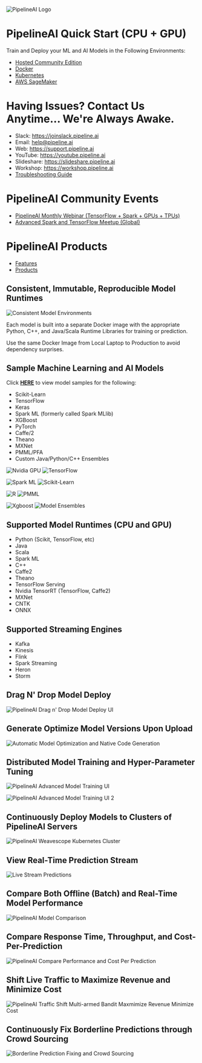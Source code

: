 ![PipelineAI Logo](https://pipeline.ai/assets/img/pipelineai.png)

# PipelineAI Quick Start (CPU + GPU)
Train and Deploy your ML and AI Models in the Following Environments:
* [Hosted Community Edition](https://quickstart.pipeline.ai/community)
* [Docker](https://quickstart.pipeline.ai/docker)
* [Kubernetes](https://quickstart.pipeline.ai/kubernetes)
* [AWS SageMaker](https://quickstart.pipeline.ai/sagemaker)

# Having Issues?  Contact Us Anytime... We're Always Awake.
* Slack:  https://joinslack.pipeline.ai
* Email:  [help@pipeline.ai](mailto:help@pipeline.ai)
* Web:  https://support.pipeline.ai
* YouTube:  https://youtube.pipeline.ai
* Slideshare:  https://slideshare.pipeline.ai
* Workshop:  https://workshop.pipeline.ai
* [Troubleshooting Guide](/docs/troubleshooting)

# PipelineAI Community Events
* [PipelineAI Monthly Webinar (TensorFlow + Spark + GPUs + TPUs)](https://webinar.pipeline.ai)
* [Advanced Spark and TensorFlow Meetup (Global)](https://meetup.pipeline.ai)

# PipelineAI Products
* [Features](https://pipeline.ai/features)
* [Products](https://pipeline.ai/products)

## Consistent, Immutable, Reproducible Model Runtimes
![Consistent Model Environments](https://pipeline.ai/assets/img/docker-gobbles-ml.png)

Each model is built into a separate Docker image with the appropriate Python, C++, and Java/Scala Runtime Libraries for training or prediction.

Use the same Docker Image from Local Laptop to Production to avoid dependency surprises.

## Sample Machine Learning and AI Models
Click [**HERE**](https://github.com/PipelineAI/models/tree/master) to view model samples for the following:
* Scikit-Learn
* TensorFlow
* Keras
* Spark ML (formerly called Spark MLlib)
* XGBoost
* PyTorch
* Caffe/2
* Theano
* MXNet
* PMML/PFA
* Custom Java/Python/C++ Ensembles

![Nvidia GPU](https://pipeline.ai/assets/img/nvidia-cuda-338x181.png) ![TensorFlow](https://pipeline.ai/assets/img/tensorflow-logo-202x168.png) 

![Spark ML](https://pipeline.ai/assets/img/spark-logo-254x163.png) ![Scikit-Learn](https://pipeline.ai/assets/img/scikit-logo-277x150.png) 

![R](https://pipeline.ai/assets/img/r-logo-280x212.png) ![PMML](https://pipeline.ai/img/pmml-logo-210x96.png)

![Xgboost](https://pipeline.ai/assets/img/xgboost-logo-280x120.png) ![Model Ensembles](https://pipeline.ai/assets/img/ensemble-logo-285x125.png)

## Supported Model Runtimes (CPU and GPU)
* Python (Scikit, TensorFlow, etc)
* Java
* Scala
* Spark ML
* C++
* Caffe2
* Theano
* TensorFlow Serving
* Nvidia TensorRT (TensorFlow, Caffe2)
* MXNet
* CNTK
* ONNX

## Supported Streaming Engines
* Kafka
* Kinesis
* Flink
* Spark Streaming
* Heron
* Storm

## Drag N' Drop Model Deploy
![PipelineAI Drag n' Drop Model Deploy UI](https://pipeline.ai/assets/img/drag-n-drop-tri-color.png)

## Generate Optimize Model Versions Upon Upload
![Automatic Model Optimization and Native Code Generation](https://pipeline.ai/assets/img/automatic-model-optimization-native-code-generation.png)

## Distributed Model Training and Hyper-Parameter Tuning
![PipelineAI Advanced Model Training UI](https://pipeline.ai/assets/img/pipelineai-train-compare-ui.png)

![PipelineAI Advanced Model Training UI 2](https://pipeline.ai/assets/img/pipelineai-train-compare-ui-2.png)

## Continuously Deploy Models to Clusters of PipelineAI Servers
![PipelineAI Weavescope Kubernetes Cluster](https://pipeline.ai/assets/img/weavescope-with-header.png)

## View Real-Time Prediction Stream
![Live Stream Predictions](https://pipeline.ai/assets/img/live-stream-predictions.png)

## Compare Both Offline (Batch) and Real-Time Model Performance
![PipelineAI Model Comparison](https://pipeline.ai/assets/img/dashboard-batch-and-realtime.png)

## Compare Response Time, Throughput, and Cost-Per-Prediction
![PipelineAI Compare Performance and Cost Per Prediction](https://pipeline.ai/assets/img/compare-cost-per-prediction.png)

## Shift Live Traffic to Maximize Revenue and Minimize Cost
![PipelineAI Traffic Shift Multi-armed Bandit Maxmimize Revenue Minimize Cost](https://pipeline.ai/assets/img/maximize-revenue-minimize-costs.png)

## Continuously Fix Borderline Predictions through Crowd Sourcing 
![Borderline Prediction Fixing and Crowd Sourcing](https://pipeline.ai/assets/img/fix-slack.png)
